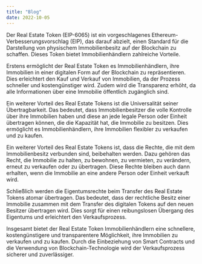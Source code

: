 ```yaml
---
title: "Blog"
date: 2022-10-05
--- 
```

Der Real Estate Token (EIP-6065) ist ein vorgeschlagenes Ethereum-Verbesserungsvorschlag (EIP), das darauf abzielt, einen Standard für die Darstellung von physischem Immobilienbesitz auf der Blockchain zu schaffen. Dieses Token bietet Immobilienhändlern zahlreiche Vorteile.

Erstens ermöglicht der Real Estate Token es Immobilienhändlern, ihre Immobilien in einer digitalen Form auf der Blockchain zu repräsentieren. Dies erleichtert den Kauf und Verkauf von Immobilien, da der Prozess schneller und kostengünstiger wird. Zudem wird die Transparenz erhöht, da alle Informationen über eine Immobilie öffentlich zugänglich sind.

Ein weiterer Vorteil des Real Estate Tokens ist die Universalität seiner Übertragbarkeit. Das bedeutet, dass Immobilienbesitzer die volle Kontrolle über ihre Immobilien haben und diese an jede legale Person oder Einheit übertragen können, die die Kapazität hat, die Immobilie zu besitzen. Dies ermöglicht es Immobilienhändlern, ihre Immobilien flexibler zu verkaufen und zu kaufen.

Ein weiterer Vorteil des Real Estate Tokens ist, dass die Rechte, die mit dem Immobilienbesitz verbunden sind, beibehalten werden. Dazu gehören das Recht, die Immobilie zu halten, zu bewohnen, zu vermieten, zu verändern, erneut zu verkaufen oder zu übertragen. Diese Rechte bleiben auch dann erhalten, wenn die Immobilie an eine andere Person oder Einheit verkauft wird.

Schließlich werden die Eigentumsrechte beim Transfer des Real Estate Tokens atomar übertragen. Das bedeutet, dass der rechtliche Besitz einer Immobilie zusammen mit dem Transfer des digitalen Tokens auf den neuen Besitzer übertragen wird. Dies sorgt für einen reibungslosen Übergang des Eigentums und erleichtert den Verkaufsprozess.

Insgesamt bietet der Real Estate Token Immobilienhändlern eine schnellere, kostengünstigere und transparentere Möglichkeit, ihre Immobilien zu verkaufen und zu kaufen. Durch die Einbeziehung von Smart Contracts und die Verwendung von Blockchain-Technologie wird der Verkaufsprozess sicherer und zuverlässiger.

